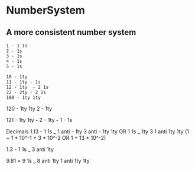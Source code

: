 # NumberSystem



## A more consistent number system

```
1 - 1 1s
2 - 1s
3 - 1s
4 - 1s
5 - 1s
```

```
10 - 1ty
11 - 1ty - 1s
12 - 1ty  - 2 1s
22 - 2ty - 2 1s
100 - 1ty 1ty
```
120 - 1ty 1ty 2 - 1ty

121 -  1ty 1ty - 2 - 1ty - 1 - 1s

Decimals
1.13 - 1 1s _ 1 anti - 1ty 3 anti  - 1ty 1ty OR 1 1s _ 1ty 3 1 anti 1ty 1ty
(1 + 1 * 10^-1 + 3 * 10^-2 OR 1 + 13 * 10^-2)

1.3  - 1 1s _ 3 anti 1ty

9.81 
= 9 1s _ 8 anti 1ty 1 anti 1ty 1ty

